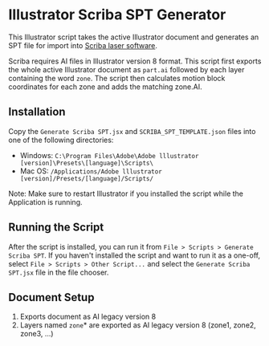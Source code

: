 # Illustrator Scriba SPT Generator

This Illustrator script takes the active Illustrator document and generates an SPT file for import into [Scriba laser software](http://www.permanentmarking.com/).

Scriba requires AI files in Illustrator version 8 format. This script first exports the whole active Illustrator document as `part.ai` followed by each layer containing the word `zone`. The script then calculates motion block coordinates for each zone and adds the matching zone.AI.

## Installation

Copy the `Generate Scriba SPT.jsx` and `SCRIBA_SPT_TEMPLATE.json` files into one of the following directories:

* Windows: `C:\Program Files\Adobe\Adobe lllustrator [version]\Presets\[language]\Scripts\`
* Mac OS: `/Applications/Adobe lllustrator [version]/Presets/[language]/Scripts/`

Note: Make sure to restart Illustrator if you installed the script while the Application is running.

## Running the Script

After the script is installed, you can run it from `File > Scripts > Generate Scriba SPT`. If you haven't installed the script and want to run it as a one-off, select `File > Scripts > Other Script...` and select the `Generate Scriba SPT.jsx` file in the file chooser.

## Document Setup

1. Exports document as AI legacy version 8 
2. Layers named `zone`* are exported as AI legacy version 8 (zone1, zone2, zone3, ...)
